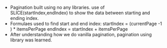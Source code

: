 * Pagination built using no any libraries. use of SLICE(startIndex,endIndex) to show the  data between starting and ending index. 
* Formulaes used to find start and end index:
     startIndex = (currentPage -1 ) * itemsPerPage
     endIndex = startIndex + itemsPerPage
* After understanding how we do vanilla pagination, pagination using library was learned.
